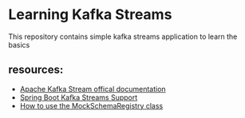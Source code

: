 # Learning Kafka Streams
This repository contains simple kafka streams application to learn the basics
## resources:
- [Apache Kafka Stream offical documentation](https://kafka.apache.org/33/documentation/streams/)
- [Spring Boot Kafka Streams Support](https://docs.spring.io/spring-kafka/docs/current/reference/html/#basics)
- [How to use the MockSchemaRegistry class](https://blog.jdriven.com/2019/12/kafka-streams-topologytestdriver-with-avro/)